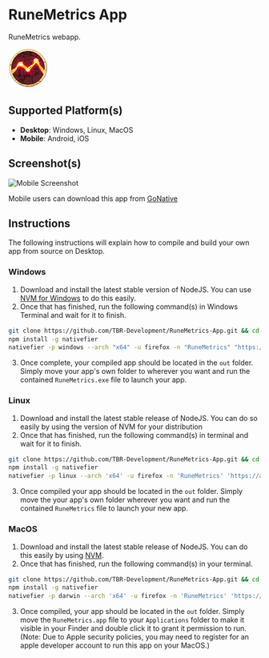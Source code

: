 # RuneMetrics App
RuneMetrics webapp.

![RuneMetrics][ICON]


## Supported Platform(s)

 * **Desktop**: Windows, Linux, MacOS
 * **Mobile**: Android, iOS

## Screenshot(s)

![Mobile Screenshot][MOBILE_SCREENSHOT]

Mobile users can download this app from [GoNative][GONATIVE]

 
## Instructions
The following instructions will explain how to compile and build your own app from source on Desktop.

### Windows

1. Download and install the latest stable version of NodeJS. You can use [NVM for Windows][NVM_WINDOWS] to do this easily.
2. Once that has finished, run the following command(s) in Windows Terminal and wait for it to finish.
 ```sh
 git clone https://github.com/TBR-Development/RuneMetrics-App.git && cd RuneMetrics-App
 npm install -g nativefier
 nativefier -p windows --arch "x64" -u firefox -n "RuneMetrics" "https://apps.runescape.com/runemetrics/app/" --tray true --asar --enable-es3-apis --background-color "#333333" --icon "res/icon.ico" --internal-urls "(.*?)(account\.jagex\.com|apps\.runescape\.com)(.*?)" "out"
 ```
3. Once complete, your compiled app should be located in the `out` folder. Simply move your app's own folder to wherever you want and run the contained `RuneMetrics.exe` file to launch your app.

### Linux

1. Download and install the latest stable release of NodeJS. You can do so easily by using the version of NVM for your distribution
2. Once that has finished, run the following command(s) in terminal and wait for it to finish.
 ```sh
 git clone https://github.com/TBR-Development/RuneMetrics-App.git && cd RuneMetrics-App
 npm install -g nativefier
 nativefier -p linux --arch 'x64' -u firefox -n 'RuneMetrics' 'https://apps.runescape.com/runemetrics/app/' --tray true --asar --enable-es3-apis --background-color '#333333' --icon 'res/icon.png' --internal-urls '(.*?)(account\.jagex\.com|apps\.runescape\.com)(.*?)' 'out'
 ```
3. Once compiled your app should be located in the `out` folder. Simply move the your app's own folder wherever you want and run the contained `RuneMetrics` file to launch your new app.

### MacOS

1. Download and install the latest stable release of NodeJS. You can do this easily by using [NVM][NVM_HOMEBREW].
2. Once that has finished, run the following command(s) in your terminal.
 ```sh
 git clone https://github.com/TBR-Development/RuneMetrics-App.git && cd RuneMetrics-App
 npm install -g nativefier
 nativefier -p darwin --arch 'x64' -u firefox -n 'RuneMetrics' 'https://apps.runescape.com/runemetrics/app/' --tray true --darwin-dark-mode-support true --bounce true --counter true --enable-es3-apis --icon 'res/icon.png' --internal-urls '(.*?)(account\.jagex\.com|apps\.runescape\.com)(.*?)' 'out'
 ```
3. Once compiled, your app should be located in the `out` folder. Simply move the `RuneMetrics.app` file to your `Applications` folder to make it visible in your Finder and double click it to grant it permission to run. (Note: Due to Apple security policies, you may need to register for an apple developer account to run this app on your MacOS.)

[NVM_WINDOWS]: https://github.com/coreybutler/nvm-windows

[NVM_HOMEBREW]: https://collabnix.com/how-to-install-and-configure-nvm-on-mac-os

[ICON]: res/icon.png

[GONATIVE]: https://gonative.io/share/qybzoe

[MOBILE_SCREENSHOT]: https://github.com/TBR-Development/RuneMetrics-App/assets/17615050/32d2aab6-5a12-435c-b1af-d08415635703

